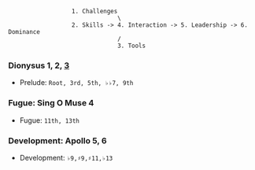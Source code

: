                      1. Challenges
                                   \
                      2. Skills -> 4. Interaction -> 5. Leadership -> 6. Dominance
                                   /
                                   3. Tools


### Dionysus 1, 2, [3](https://en.wikipedia.org/wiki/The_Magic_Flute) 
- Prelude: `Root, 3rd, 5th, ♭♭7, 9th`

### Fugue: Sing O Muse 4 
- Fugue:  `11th, 13th`
     
### Development: Apollo 5, 6 
- Development: `♭9,♯9,♯11,♭13`
